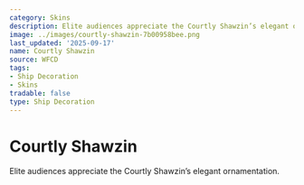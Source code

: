 ```yaml
---
category: Skins
description: Elite audiences appreciate the Courtly Shawzin’s elegant ornamentation.
image: ../images/courtly-shawzin-7b00958bee.png
last_updated: '2025-09-17'
name: Courtly Shawzin
source: WFCD
tags:
- Ship Decoration
- Skins
tradable: false
type: Ship Decoration
---
```


# Courtly Shawzin

Elite audiences appreciate the Courtly Shawzin’s elegant ornamentation.


